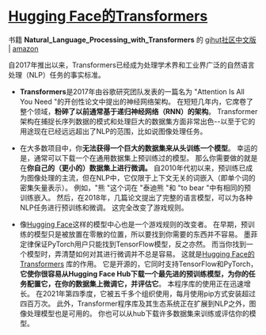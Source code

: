 # [Hugging Face的Transformers](https://github.com/huggingface/transformers) 

书籍 **Natural_Language_Processing_with_Transformers** 的 [gihut社区中文版](https://github.com/hellotransformers/Natural_Language_Processing_with_Transformers) | [amazon](https://www.amazon.com/Natural-Language-Processing-Transformers-Revised/dp/1098136799/ref=sr_1_1?keywords=Natural+Language_Processing+with+Transformers&qid=1684824571&s=books&sr=1-1)

自2017年推出以来，Transformers已经成为处理学术界和工业界广泛的自然语言处理（NLP）任务的事实标准。

- **Transformers**是2017年由谷歌研究团队发表的一篇名为 "Attention Is All You Need "的开创性论文中提出的神经网络架构。 在短短几年内，它席卷了整个领域，**粉碎了以前通常基于递归神经网络（RNN）的架构**。 Transformer架构在捕捉长序列数据的模式和处理巨大的数据集方面非常出色--以至于它的用途现在已经远远超出了NLP的范围，比如说图像处理任务。

- 在大多数项目中，你**无法获得一个巨大的数据集来从头训练一个模型**。 幸运的是，通常可以下载一个在通用数据集上预训练过的模型。 那么你需要做的就是在**你自己的（更小的）数据集上进行微调。** 自2010年代初以来，预训练已成为图像处理的主流，但在NLP中，它仅限于上下文无关的词嵌入（即单个词的密集矢量表示）。 例如，"熊 "这个词在 "泰迪熊 "和 "to bear "中有相同的预训练嵌入。 然后，在2018年，几篇论文提出了完整的语言模型，可以为各种NLP任务进行预训练和微调。 这完全改变了游戏规则。

- 像[Hugging Face](https://huggingface.co)这样的模型中心也是一个游戏规则的改变者。 在早期，预训练的模型只是被放置在零散的位置，所以要找到你需要的东西并不容易。 墨菲定律保证PyTorch用户只能找到TensorFlow模型，反之亦然。 而当你找到一个模型时，弄清楚如何对其进行微调并不总是容易。 这就是[Hugging Face的Transformers](https://github.com/huggingface/transformers) 库的作用。 它是开源的，它同时支持TensorFlow和PyTorch，**它使你很容易从Hugging Face Hub下载一个最先进的预训练模型，为你的任务配置它，在你的数据集上微调它，并评估它**。 本程序库的使用正在迅速增长。 在2021年第四季度，它被五千多个组织使用，每月使用pip方式安装超过四百万次。 此外，Transformer程序库及其生态系统正在扩展到NLP之外，图像处理模型也是可用的。 你也可以从hub下载许多数据集来训练或评估你的模型。